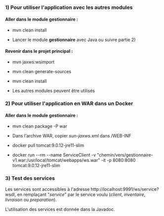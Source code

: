 ### 1) Pour utiliser l'application avec les autres modules

#### Aller dans le module **gestionnaire** : 

- mvn clean install

- Lancer le module **gestionnaire** avec Java ou suivre partie 2)

#### Revenir dans le projet principal :

- mvn jaxws:wsimport

- mvn clean generate-sources

- mvn clean install

- Les autres modules peuvent être utilisés


### 2) Pour utiliser l'application en WAR dans un Docker

#### Aller dans le module **gestionnaire** :

- mvn clean package -P war

- Dans l'archive WAR, copier *sun-jaxws.xml* dans /WEB-INF

- docker pull tomcat:9.0.12-jre11-slim

- docker run --rm --name ServiceClient -v "chemin/vers/gestionnaire-v1.war:/usr/local/tomcat/webapps/ws.war" -it -p 8080:8080 tomcat:9.0.12-jre11-slim


### 3) Test des services

Les services sont accessibles à l'adresse http://localhost:9991/ws/service?wsdl, en remplaçant "*service*" par le service voulu (*client*, *inventaire*, *livraison* ou *preparation*).

L'utilisation des services est donnée dans la Javadoc.
